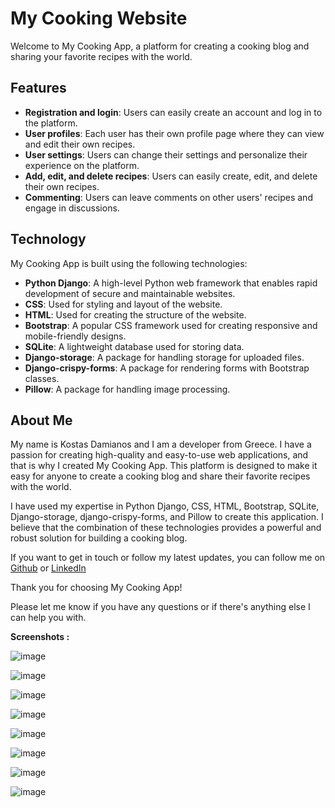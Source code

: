 # My Cooking Website

Welcome to My Cooking App, a platform for creating a cooking blog and sharing your favorite recipes with the world.

## Features

-   **Registration and login**: Users can easily create an account and log in to the platform.
-   **User profiles**: Each user has their own profile page where they can view and edit their own recipes.
-   **User settings**: Users can change their settings and personalize their experience on the platform.
-   **Add, edit, and delete recipes**: Users can easily create, edit, and delete their own recipes.
-   **Commenting**: Users can leave comments on other users' recipes and engage in discussions.

## Technology

My Cooking App is built using the following technologies:

-   **Python Django**: A high-level Python web framework that enables rapid development of secure and maintainable websites.
-   **CSS**: Used for styling and layout of the website.
-   **HTML**: Used for creating the structure of the website.
-   **Bootstrap**: A popular CSS framework used for creating responsive and mobile-friendly designs.
-   **SQLite**: A lightweight database used for storing data.
-   **Django-storage**: A package for handling storage for uploaded files.
-   **Django-crispy-forms**: A package for rendering forms with Bootstrap classes.
-   **Pillow**: A package for handling image processing.

## About Me

My name is Kostas Damianos and I am a developer from Greece. I have a passion for creating high-quality and easy-to-use web applications, and that is why I created My Cooking App. This platform is designed to make it easy for anyone to create a cooking blog and share their favorite recipes with the world.

I have used my expertise in Python Django, CSS, HTML, Bootstrap, SQLite, Django-storage, django-crispy-forms, and Pillow to create this application. I believe that the combination of these technologies provides a powerful and robust solution for building a cooking blog.

If you want to get in touch or follow my latest updates, you can follow me on [Github](https://github.com/kostas2370) or [LinkedIn](https://www.linkedin.com/in/konstantinos-damianos-5bb058115/)

Thank you for choosing My Cooking App!

Please let me know if you have any questions or if there's anything else I can help you with.

**Screenshots :**





![image](https://user-images.githubusercontent.com/96636678/191924255-f1821329-3d59-493e-a4da-59ee473557a5.png)

![image](https://user-images.githubusercontent.com/96636678/191924301-c3ec6957-d12e-43ab-8805-744f5651cc10.png)


![image](https://user-images.githubusercontent.com/96636678/191924319-f4c0fc81-7024-4ed4-ab31-d3996d994e88.png)

![image](https://user-images.githubusercontent.com/96636678/191924330-f6d34082-68fd-44b3-abf0-fb26864f7a4a.png)

![image](https://user-images.githubusercontent.com/96636678/191924341-0df767e8-8b4c-458d-a2a2-3b9271cd9d91.png)

![image](https://user-images.githubusercontent.com/96636678/191924355-2f1af5a7-23d4-4568-b913-eab8297ffdae.png)

![image](https://user-images.githubusercontent.com/96636678/191924369-7059eb7d-416f-4065-8d44-886c5ee30dff.png)

![image](https://user-images.githubusercontent.com/96636678/191924382-dd05e8d0-209b-41b7-b8eb-d71ca2c3fa6c.png)

